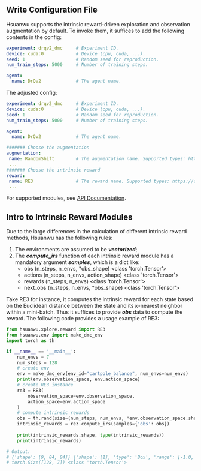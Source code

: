 ## Write Configuration File
Hsuanwu supports the intrinsic reward-driven exploration and observation augmentation by default. To invoke them, it suffices to 
add the following contents in the config:
``` yaml title="config.yaml"
experiment: drqv2_dmc     # Experiment ID.
device: cuda:0            # Device (cpu, cuda, ...).
seed: 1                   # Random seed for reproduction.
num_train_steps: 5000     # Number of training steps.

agent:
  name: DrQv2             # The agent name.
```
The adjusted config:
``` yaml title="new_config.yaml"
experiment: drqv2_dmc     # Experiment ID.
device: cuda:0            # Device (cpu, cuda, ...).
seed: 1                   # Random seed for reproduction.
num_train_steps: 5000     # Number of training steps.

agent:
  name: DrQv2             # The agent name.

####### Choose the augmentation
augmentation:
 name: RandomShift        # The augmentation name. Supported types: https://docs.hsuanwu.dev/api/
 ...
####### Choose the intrinsic reward
reward:
 name: RE3                # The reward name. Supported types: https://docs.hsuanwu.dev/api/
 ...
```
For supported modules, see [API Documentation](https://docs.hsuanwu.dev/api/).

## Intro to Intrinsic Reward Modules
Due to the large differences in the calculation of different intrinsic reward methods, Hsuanwu has the following rules:

1. The environments are assumed to be ***vectorized***;
2. The ***compute_irs*** function of each intrinsic reward module has a mandatory argument ***samples***, which is a dict like:
     - obs (n_steps, n_envs, *obs_shape) <class 'torch.Tensor'>
     - actions (n_steps, n_envs, action_shape) <class 'torch.Tensor'>
     - rewards (n_steps, n_envs) <class 'torch.Tensor'>
     - next_obs (n_steps, n_envs, *obs_shape) <class 'torch.Tensor'>

Take RE3 for instance, it computes the intrinsic reward for each state based on the Euclidean distance between the state and 
its $k$-nearest neighbor within a mini-batch. Thus it suffices to provide ***obs*** data to compute the reward. The following code provides a usage example of RE3:
``` py title="example.py"
from hsuanwu.xplore.reward import RE3
from hsuanwu.env import make_dmc_env
import torch as th

if __name__ == '__main__':
    num_envs = 7
    num_steps = 128
    # create env
    env = make_dmc_env(env_id="cartpole_balance", num_envs=num_envs)
    print(env.observation_space, env.action_space)
    # create RE3 instance
    re3 = RE3(
        observation_space=env.observation_space,
        action_space=env.action_space
    )
    # compute intrinsic rewards
    obs = th.rand(size=(num_steps, num_envs, *env.observation_space.shape))
    intrinsic_rewards = re3.compute_irs(samples={'obs': obs})
    
    print(intrinsic_rewards.shape, type(intrinsic_rewards))
    print(intrinsic_rewards)

# Output:
# {'shape': [9, 84, 84]} {'shape': [1], 'type': 'Box', 'range': [-1.0, 1.0]}
# torch.Size([128, 7]) <class 'torch.Tensor'>
```